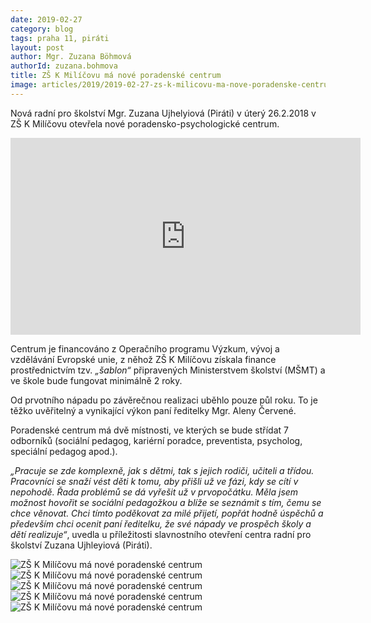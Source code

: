 ```yaml
---
date: 2019-02-27
category: blog
tags: praha 11, piráti
layout: post
author: Mgr. Zuzana Böhmová
authorId: zuzana.bohmova
title: ZŠ K Milíčovu má nové poradenské centrum
image: articles/2019/2019-02-27-zs-k-milicovu-ma-nove-poradenske-centrum-01.jpg
---
```


Nová radní pro školství Mgr. Zuzana Ujhelyiová (Piráti) v úterý 26.2.2018 v ZŠ K Milíčovu otevřela nové poradensko-psychologické centrum.

<iframe width="560" height="315" src="https://www.youtube.com/embed/8AI0Go9NYbg" frameborder="0" allow="accelerometer; autoplay; encrypted-media; gyroscope; picture-in-picture" allowfullscreen></iframe>

Centrum je financováno z Operačního programu Výzkum, vývoj a vzdělávání Evropské unie, z něhož ZŠ K Milíčovu získala finance prostřednictvím tzv. *„šablon“*  připravených Ministerstvem školství (MŠMT)  a ve škole bude fungovat minimálně 2 roky.

Od prvotního nápadu po závěrečnou realizaci uběhlo pouze půl roku. To je těžko uvěřitelný a vynikající výkon paní ředitelky Mgr. Aleny Červené.

Poradenské centrum má dvě místnosti, ve kterých se bude střídat 7 odborníků (sociální pedagog, kariérní poradce, preventista, psycholog, speciální pedagog apod.).

*„Pracuje se zde komplexně, jak s dětmi, tak s jejich rodiči, učiteli a třídou. Pracovníci se snaží vést děti k tomu, aby přišli už ve fázi, kdy se cítí v nepohodě. Řada problémů se dá vyřešit už v prvopočátku. Měla jsem možnost hovořit se sociální pedagožkou a blíže se seznámit s tím, čemu se chce věnovat. Chci tímto poděkovat za milé přijetí, popřát hodně úspěchů a především chci ocenit paní ředitelku, že své nápady ve prospěch školy a dětí realizuje“*, uvedla u příležitosti slavnostního otevření centra radní pro školství Zuzana Ujhleyiová (Piráti).

![ZŠ K Milíčovu má nové poradenské centrum](/assets/img/articles/2019/2019-02-27-zs-k-milicovu-ma-nove-poradenske-centrum-06.jpg)
![ZŠ K Milíčovu má nové poradenské centrum](/assets/img/articles/2019/2019-02-27-zs-k-milicovu-ma-nove-poradenske-centrum-05.jpg)
![ZŠ K Milíčovu má nové poradenské centrum](/assets/img/articles/2019/2019-02-27-zs-k-milicovu-ma-nove-poradenske-centrum-04.jpg)
![ZŠ K Milíčovu má nové poradenské centrum](/assets/img/articles/2019/2019-02-27-zs-k-milicovu-ma-nove-poradenske-centrum-03.jpg)
![ZŠ K Milíčovu má nové poradenské centrum](/assets/img/articles/2019/2019-02-27-zs-k-milicovu-ma-nove-poradenske-centrum-02.jpg)